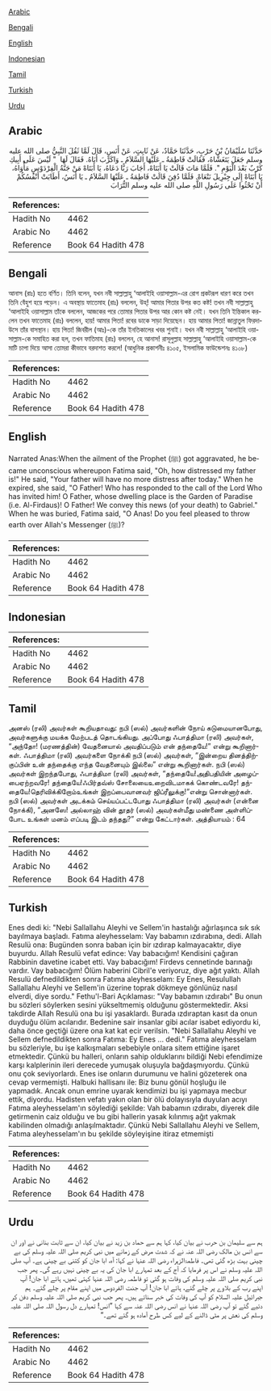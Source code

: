 [Arabic](#arabic)

[Bengali](#bengali)

[English](#english)

[Indonesian](#indonesian)

[Tamil](#tamil)

[Turkish](#turkish)

[Urdu](#urdu)

## Arabic


<div dir="rtl" lang="ar" style={{fontSize:'larger',backgroundColor:'#f8f9fa',padding:20}}>
حَدَّثَنَا سُلَيْمَانُ بْنُ حَرْبٍ، حَدَّثَنَا حَمَّادٌ، عَنْ ثَابِتٍ، عَنْ أَنَسٍ، قَالَ لَمَّا ثَقُلَ النَّبِيُّ صلى الله عليه وسلم جَعَلَ يَتَغَشَّاهُ، فَقَالَتْ فَاطِمَةُ ـ عَلَيْهَا السَّلاَمُ ـ وَاكَرْبَ أَبَاهُ‏.‏ فَقَالَ لَهَا ‏ "‏ لَيْسَ عَلَى أَبِيكِ كَرْبٌ بَعْدَ الْيَوْمِ ‏"‏‏.‏ فَلَمَّا مَاتَ قَالَتْ يَا أَبَتَاهْ، أَجَابَ رَبًّا دَعَاهُ، يَا أَبَتَاهْ مَنْ جَنَّةُ الْفِرْدَوْسِ مَأْوَاهُ، يَا أَبَتَاهْ إِلَى جِبْرِيلَ نَنْعَاهْ‏.‏ فَلَمَّا دُفِنَ قَالَتْ فَاطِمَةُ ـ عَلَيْهَا السَّلاَمُ ـ يَا أَنَسُ، أَطَابَتْ أَنْفُسُكُمْ أَنْ تَحْثُوا عَلَى رَسُولِ اللَّهِ صلى الله عليه وسلم التُّرَابَ
</div>
<div style={{backgroundColor:'#f8f9fa',padding:20, marginBottom: 10}}><table> <thead> <tr> <th>References:</th> <th></th> </tr> </thead> <tbody><tr><td>Hadith No</td><td>4462</td></tr><tr><td>Arabic No</td><td>4462</td></tr><tr><td>Reference</td><td>Book 64 Hadith 478</td></tr></tbody></table></div>

## Bengali


<div dir="ltr" lang="bn" style={{fontSize:'larger',backgroundColor:'#f8f9fa',padding:20}}>
আনাস (রাঃ) হতে বর্ণিত। তিনি বলেন, যখন নবী সাল্লাল্লাহু ‘আলাইহি ওয়াসাল্লাম-এর রোগ প্রকটরূপ ধারণ করে তখন তিনি বেঁহুশ হয়ে পড়েন। এ অবস্থায় ফাতেমাহ (রাঃ) বললেন, উহ্! আমার পিতার উপর কত কষ্ট! তখন নবী সাল্লাল্লাহু ‘আলাইহি ওয়াসাল্লাম তাঁকে বললেন, আজকের পরে তোমার পিতার উপর আর কোন কষ্ট নেই। যখন তিনি ইন্তিকাল করলেন তখন ফাতেমাহ (রাঃ) বললেন, হায়! আমার পিতা! রবের ডাকে সাড়া দিয়েছেন। হায় আমার পিতা! জান্নাতুল ফিরদাউসে তাঁর বাসস্থান। হায় পিতা! জিবরীল (আঃ)-কে তাঁর ইনতিকালের খবর শুনাই। যখন নবী সাল্লাল্লাহু ‘আলাইহি ওয়াসাল্লাম-কে সমাহিত করা হল, তখন ফাতিমাহ (রাঃ) বললেন, হে আনাস! রাসূলুল্লাহ সাল্লাল্লাহু ‘আলাইহি ওয়াসাল্লাম-কে মাটি চাপা দিয়ে আসা তোমরা কীভাবে বরদাশত করলে! (আধুনিক প্রকাশনীঃ ৪১০৫, ইসলামিক ফাউন্ডেশনঃ ৪১০৮)
</div>
<div style={{backgroundColor:'#f8f9fa',padding:20, marginBottom: 10}}><table> <thead> <tr> <th>References:</th> <th></th> </tr> </thead> <tbody><tr><td>Hadith No</td><td>4462</td></tr><tr><td>Arabic No</td><td>4462</td></tr><tr><td>Reference</td><td>Book 64 Hadith 478</td></tr></tbody></table></div>

## English


<div dir="ltr" lang="en" style={{fontSize:'larger',backgroundColor:'#f8f9fa',padding:20}}>
Narrated Anas:When the ailment of the Prophet (ﷺ) got aggravated, he became unconscious whereupon Fatima said, "Oh, how distressed my father is!" He said, "Your father will have no more distress after today." When he expired, she said, "O Father! Who has responded to the call of the Lord Who has invited him! O Father, whose dwelling place is the Garden of Paradise (i.e. Al-Firdaus)! O Father! We convey this news (of your death) to Gabriel." When he was buried, Fatima said, "O Anas! Do you feel pleased to throw earth over Allah's Messenger (ﷺ)?
</div>
<div style={{backgroundColor:'#f8f9fa',padding:20, marginBottom: 10}}><table> <thead> <tr> <th>References:</th> <th></th> </tr> </thead> <tbody><tr><td>Hadith No</td><td>4462</td></tr><tr><td>Arabic No</td><td>4462</td></tr><tr><td>Reference</td><td>Book 64 Hadith 478</td></tr></tbody></table></div>

## Indonesian


<div dir="ltr" lang="id" style={{fontSize:'larger',backgroundColor:'#f8f9fa',padding:20}}>

</div>
<div style={{backgroundColor:'#f8f9fa',padding:20, marginBottom: 10}}><table> <thead> <tr> <th>References:</th> <th></th> </tr> </thead> <tbody><tr><td>Hadith No</td><td>4462</td></tr><tr><td>Arabic No</td><td>4462</td></tr><tr><td>Reference</td><td>Book 64 Hadith 478</td></tr></tbody></table></div>

## Tamil


<div dir="ltr" lang="ta" style={{fontSize:'larger',backgroundColor:'#f8f9fa',padding:20}}>
அனஸ் (ரலி) அவர்கள் கூறியதாவது: நபி (ஸல்) அவர்களின் நோய் கடுமையானபோது, அவர்களுக்கு மயக்க மேற்படத் தொடங்கியது. அப்போது ஃபாத்திமா (ரலி) அவர்கள், “அந்தோ! (மரணத்தின்) வேதனையால் அவதிப்படும் என் தந்தையே!” என்று கூறினார்கள். ஃபாத்திமா (ரலி) அவர்களை நோக்கி நபி (ஸல்) அவர்கள், “இன்றைய தினத்திற்குப்பின் உன் தந்தைக்கு எந்த வேதனையும் இல்லை” என்று கூறினார்கள். நபி (ஸல்) அவர்கள் இறந்தபோது, ஃபாத்திமா (ரலி) அவர்கள், “தந்தையே!அதிபதியின் அழைப்பைஏற்றவரே! தந்தையே!ஃபிர்தவ்ஸ் சோலையைஉறைவிடமாகக் கொண்டவரே! தந்தையே!தெரிவிக்கிறோம்உங்கள் இறப்பைவானவர் ஜிப்ரீலுக்கு!”என்று சொன்னார்கள். நபி (ஸல்) அவர்கள் அடக்கம் செய்யப்பட்டபோது ஃபாத்திமா (ரலி) அவர்கள் (என்னை நோக்கி), “அனஸே! அல்லாஹ் வின் தூதர் (ஸல்) அவர்கள்மீது மண்ணை அள்ளிப்போட உங்கள் மனம் எப்படி இடம் தந்தது?” என்று கேட்டார்கள். அத்தியாயம் : 64
</div>
<div style={{backgroundColor:'#f8f9fa',padding:20, marginBottom: 10}}><table> <thead> <tr> <th>References:</th> <th></th> </tr> </thead> <tbody><tr><td>Hadith No</td><td>4462</td></tr><tr><td>Arabic No</td><td>4462</td></tr><tr><td>Reference</td><td>Book 64 Hadith 478</td></tr></tbody></table></div>

## Turkish


<div dir="ltr" lang="tr" style={{fontSize:'larger',backgroundColor:'#f8f9fa',padding:20}}>
Enes dedi ki: "Nebi Sallallahu Aleyhi ve Sellem'in hastalığı ağırlaşınca sık sık bayılmaya başladı. Fatıma aleyhesselam: Vay babamın ızdırabına, dedi. Allah Resulü ona: Bugünden sonra baban için bir ızdırap kalmayacaktır, diye buyurdu. Allah Resulü vefat edince: Vay babacığım! Kendisini çağıran Rabbinin davetine icabet etti. Vay babacığım! Firdevs cennetinde barınağı vardır. Vay babacığım! Ölüm haberini Cibril'e veriyoruz, diye ağıt yaktı. Allah Resulü defnedildikten sonra Fatıma aleyhesselam: Ey Enes, Resulullah Sallallahu Aleyhi ve Sellem'in üzerine toprak dökmeye gönlünüz nasıl elverdi, diye sordu." Fethu'l-Bari Açıklaması: "Vay babamın ızdırabı" Bu onun bu sözleri söylerken sesini yükseltmemiş olduğunu göstermektedir. Aksi takdirde Allah Resulü ona bu işi yasaklardı. Burada ızdıraptan kasıt da onun duyduğu ölüm acılarıdır. Bedenine sair insanlar gibi acılar isabet ediyordu ki, daha önce geçtiği üzere ona kat kat ecir verilsin. "Nebi Sallallahu Aleyhi ve Sellem defnedildikten sonra Fatıma: Ey Enes ... dedi." Fatıma aleyhesselam bu sözleriyle, bu işe kalkışmaları sebebiyle onlara sitem ettiğine işaret etmektedir. Çünkü bu halleri, onların sahip olduklarını bildiği Nebi efendimize karşı kalplerinin ileri derecede yumuşak oluşuyla bağdaşmıyordu. Çünkü onu çok seviyorlardı. Enes ise onların durumunu ve halini gözeterek ona cevap vermemişti. Halbuki hallisanı ile: Biz bunu gönül hoşluğu ile yapmadık. Ancak onun emrine uyarak kendimizi bu işi yapmaya mecbur ettik, diyordu. Hadisten vefatı yakın olan bir ölü dolayısıyla duyulan acıyı Fatıma aleyhesselam'ın söylediği şekilde: Vah babamın ızdırabı, diyerek dile getirmenin caiz olduğu ve bu gibi hallerin yasak kılınmış ağıt yakmak kabilinden olmadığı anlaşılmaktadır. Çünkü Nebi Sallallahu Aleyhi ve Sellem, Fatıma aleyhesselam'ın bu şekilde söyleyişine itiraz etmemişti
</div>
<div style={{backgroundColor:'#f8f9fa',padding:20, marginBottom: 10}}><table> <thead> <tr> <th>References:</th> <th></th> </tr> </thead> <tbody><tr><td>Hadith No</td><td>4462</td></tr><tr><td>Arabic No</td><td>4462</td></tr><tr><td>Reference</td><td>Book 64 Hadith 478</td></tr></tbody></table></div>

## Urdu


<div dir="rtl" lang="ur" style={{fontSize:'larger',backgroundColor:'#f8f9fa',padding:20}}>
ہم سے سلیمان بن حرب نے بیان کیا، کہا ہم سے حماد بن زید نے بیان کیا، ان سے ثابت بنانی نے اور ان سے انس بن مالک رضی اللہ عنہ نے کہ شدت مرض کے زمانے میں نبی کریم صلی اللہ علیہ وسلم کی بے چینی بہت بڑھ گئی تھی۔ فاطمۃالزہراء رضی اللہ عنہا نے کہا: آہ، ابا جان کو کتنی بے چینی ہے۔ آپ صلی اللہ علیہ وسلم نے اس پر فرمایا کہ آج کے بعد تمہارے ابا جان کی یہ بے چینی نہیں رہے گی۔ پھر جب نبی کریم صلی اللہ علیہ وسلم کی وفات ہو گئی تو فاطمہ رضی اللہ عنہا کہتی تھیں، ہائے ابا جان! آپ اپنے رب کے بلاوے پر چلے گئے، ہائے ابا جان! آپ جنت الفردوس میں اپنے مقام پر چلے گئے۔ ہم جبرائیل علیہ السلام کو آپ کی وفات کی خبر سناتے ہیں۔ پھر جب نبی کریم صلی اللہ علیہ وسلم دفن کر دئیے گئے تو آپ رضی اللہ عنہا نے انس رضی اللہ عنہ سے کہا ”انس! تمہارے دل رسول اللہ صلی اللہ علیہ وسلم کی نعش پر مٹی ڈالنے کے لیے کس طرح آمادہ ہو گئے تھے۔“
</div>
<div style={{backgroundColor:'#f8f9fa',padding:20, marginBottom: 10}}><table> <thead> <tr> <th>References:</th> <th></th> </tr> </thead> <tbody><tr><td>Hadith No</td><td>4462</td></tr><tr><td>Arabic No</td><td>4462</td></tr><tr><td>Reference</td><td>Book 64 Hadith 478</td></tr></tbody></table></div>